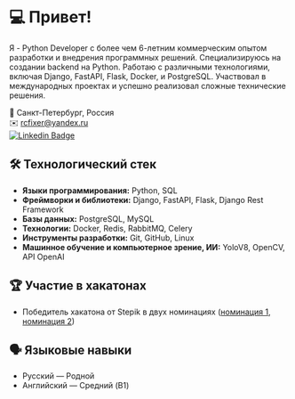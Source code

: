<!--
## Hi there 👋
**RCFixer/RCFixer** is a ✨ _special_ ✨ repository because its `README.md` (this file) appears on your GitHub profile.

Here are some ideas to get you started:

- 🔭 I’m currently working on ...
- 🌱 I’m currently learning ...
- 👯 I’m looking to collaborate on ...
- 🤔 I’m looking for help with ...
- 💬 Ask me about ...
- 📫 How to reach me: ...
- 😄 Pronouns: ...
- ⚡ Fun fact: ...
-->

# 💻 Привет!

Я - Python Developer с более чем 6-летним коммерческим опытом разработки и внедрения программных решений. Специализируюсь на создании backend на Python. Работаю с различными технологиями, включая Django, FastAPI, Flask, Docker, и PostgreSQL. Участвовал в международных проектах и успешно реализовал сложные технические решения.

📍 Санкт-Петербург, Россия  
✉️ [rcfixer@yandex.ru](mailto:rcfixer@yandex.ru)  
[![Linkedin Badge](https://img.shields.io/badge/-RCFixer-blue?style=flat&logo=Linkedin&logoColor=white)](https://www.linkedin.com/in/rcfixer)

## 🛠️ Технологический стек
- **Языки программирования:** Python, SQL
- **Фреймворки и библиотеки:** Django, FastAPI, Flask, Django Rest Framework
- **Базы данных:** PostgreSQL, MySQL
- **Технологии:** Docker, Redis, RabbitMQ, Celery
- **Инструменты разработки:** Git, GitHub, Linux
- **Машинное обучение и компьютерное зрение, ИИ:** YoloV8, OpenCV, API OpenAI

## 🏆 Участие в хакатонах
- Победитель хакатона от Stepik в двух номинациях ([номинация 1](https://t.me/stepik_courses/195), [номинация 2](https://t.me/stepik_courses/199))

## 🗣️ Языковые навыки
- Русский — Родной
- Английский — Средний (B1)
